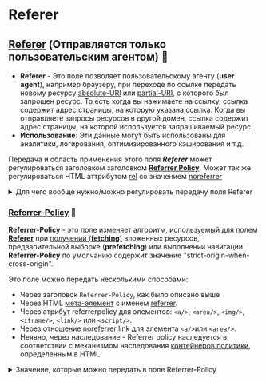 # Referer

## [Referer](https://www.rfc-editor.org/rfc/rfc9110#name-referer) (Отправляется только пользовательским агентом)  🎩
- **Referer** - Это поле позволяет пользовательскому агенту (**user agent**), например браузеру, при переходе по ссылке передать новому ресурсу [absolute-URI](https://www.rfc-editor.org/rfc/rfc9110#uri.references) или [partial-URI](https://www.rfc-editor.org/rfc/rfc9110#uri.references), с которого был запрошен ресурс. То есть когда вы нажимаете на ссылку, ссылка содержит адрес страницы, на которую указана ссылка. Когда вы отправляете запросы ресурсов в другой домен, ссылка содержит адрес страницы, на которой используется запрашиваемый ресурс.
- **Использование**: Эти данные могут быть использованы для аналитики, логирования, оптимизированного кэширования и т.д.

Передача и область применения этого поля **_Referer_** может регулироваться заголовком заголовком [**Referrer Policy**](https://w3c.github.io/webappsec-referrer-policy). Может так же регулироваться HTML аттрибутом [rel](https://developer.mozilla.org/en-US/docs/Web/HTML/Attributes/rel) со значением [noreferrer](https://developer.mozilla.org/en-US/docs/Web/HTML/Attributes/rel/noreferrer)

<details><summary>Для чего вообще нужно/можно регулировать передачу поля Referer</summary>
<p>
[Источник примеров](https://w3c.github.io/webappsec-referrer-policy/#intro-privacy)

На сайте социальной сети есть страница профиля для каждого из ее пользователей, и пользователи добавляют гиперссылки со страницы своего профиля на свои любимые группы. Сайт социальной сети, возможно, не захочет передавать URL-адрес профиля пользователя на веб-сайты группы, когда другие пользователи переходят по этим гиперссылкам (поскольку URL-адреса профиля могут раскрыть личность владельца профиля).

Тем не менее, некоторые сайты социальных сетей могут захотеть проинформировать об этом веб-сайты группы что ссылки исходят с сайта социальной сети, но не раскрывают, какие именно Ссылки содержались в профиле конкретного пользователя.
</p>
</details>

### [Referrer-Policy](https://w3c.github.io/webappsec-referrer-policy/#referrer-policy) 🎩

**Referrer-Policy** - это поле изменяет алгоритм, используемый для полем [**Referer**](https://www.rfc-editor.org/rfc/rfc9110#name-referer) при [получении (**fetching**)](https://fetch.spec.whatwg.org/#concept-fetch) вложенных ресурсов, предварительной выборке (**prefetching**) или выполнении навигации.
**Referrer-Policy** по умолчанию содержит значение "strict-origin-when-cross-origin".

Это поле можно передать несколькими способами:
- Через заголовок `Referrer-Policy`, как было описано выше
- Через HTML [мета-элемент](https://html.spec.whatwg.org/multipage/semantics.html#meta) с именем [referrer](https://html.spec.whatwg.org/multipage/semantics.html#meta-referrer).
- Через атрибут referrerpolicy для элементов: `<a/>`, `<area/>`, `<img/>`, `<iframe/>`, `<link/>` или `<script/>`.
- Через отношение [noreferrer](https://html.spec.whatwg.org/multipage/semantics.html#link-type-noreferrer) link для элемента `<a/>`или `<area/>`.
- Неявно, через наследование - Referrer policy наследуется в соответствии с механизмом наследования [контейнеров политики](https://html.spec.whatwg.org/multipage/browsers.html#policy-container), определенным в HTML.

<details><summary>Значение, которые можно передать в поле Referrer-Policy</summary>
<p>

enum ReferrerPolicy {
  "",
  "no-referrer", // Запрещает передачу поля **Referer**
  "no-referrer-when-downgrade", // Запрещает передачу поля **Referer**, если использование TLS в [URI scheme](https://www.rfc-editor.org/rfc/rfc3986#section-3.1) различается - передает весь URI.
  "same-origin", // Разрешает передачу поля **Referer*, только при навигации внутри одного источника (**origin**)
  "origin", // Передает только сам источник, без [путей](https://www.rfc-editor.org/rfc/rfc3986#section-3.3) - `scheme://host:port`
  "strict-origin", //  Запрещает передачу поля **Referer**, если использование TLS в [URI scheme](https://www.rfc-editor.org/rfc/rfc3986#section-3.1) различается - передает только сам источник, как описано выше
  "origin-when-cross-origin", // Передает полный URI при выполнении запроса с тем же источником (**origin**), но в других случаях отправляйте только источник (**origin**) документа.
  "strict-origin-when-cross-origin" (**default**), Запрещает передачу поля **Referer**, если использование TLS в [URI scheme](https://www.rfc-editor.org/rfc/rfc3986#section-3.1) различается - передает полный URI при выполнении запроса с тем же источником (**origin**), но в других случаях отправляйте только источник (**origin**) документа
  "unsafe-url" // Разрешает передачу всем источникам
};

</p>
</details>
